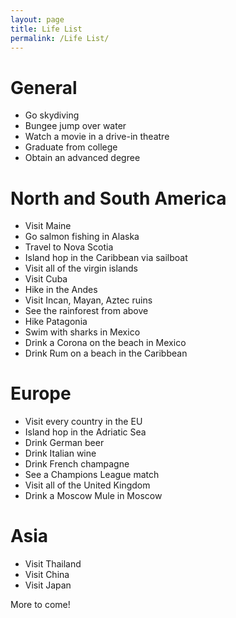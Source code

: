 ```yaml
---
layout: page
title: Life List    
permalink: /Life List/
---
```

# General
* Go skydiving
* Bungee jump over water
* Watch a movie in a drive-in theatre
* Graduate from college
* Obtain an advanced degree 

# North and South America 
* Visit Maine 
* Go salmon fishing in Alaska
* Travel to Nova Scotia
* Island hop in the Caribbean via sailboat 
* Visit all of the virgin islands 
* Visit Cuba
* Hike in the Andes
* Visit Incan, Mayan, Aztec ruins 
* See the rainforest from above
* Hike Patagonia
* Swim with sharks in Mexico
* Drink a Corona on the beach in Mexico
* Drink Rum on a beach in the Caribbean 

# Europe
* Visit every country in the EU 
* Island hop in the Adriatic Sea
* Drink German beer 
* Drink Italian wine
* Drink French champagne
* See a Champions League match
* Visit all of the United Kingdom
* Drink a Moscow Mule in Moscow

# Asia
* Visit Thailand
* Visit China 
* Visit Japan

More to come! 



